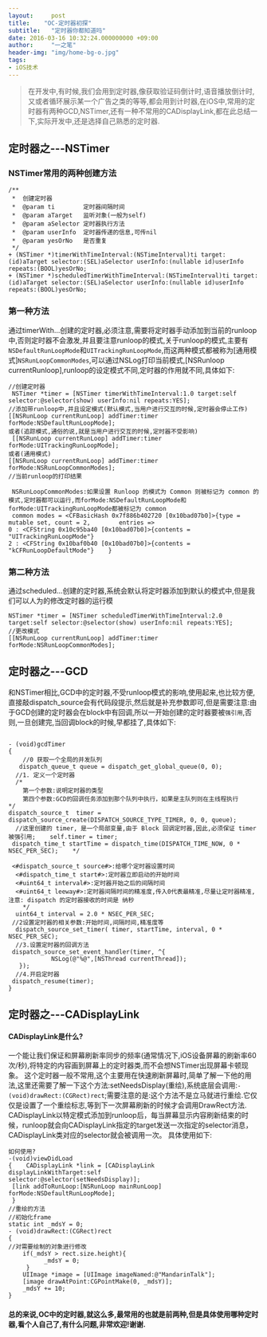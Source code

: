 ```yaml
---
layout:     post
title:    "OC-定时器初探"
subtitle:   "定时器你都知道吗"
date: 2016-03-16 10:32:24.000000000 +09:00
author:     "一之笔"
header-img: "img/home-bg-o.jpg"
tags:
- iOS技术
---
```


> 在开发中,有时候,我们会用到定时器,像获取验证码倒计时,语音播放倒计时,又或者循环展示某一个广告之类的等等,都会用到计时器,在iOS中,常用的定时器有两种GCD,NSTimer,还有一种不常用的CADisplayLink,都在此总结一下,实际开发中,还是选择自己熟悉的定时器.


## 定时器之---NSTimer

### NSTimer常用的两种创建方法

```
/**
 *  创建定时器
 *  @param ti        定时器间隔时间
 *  @param aTarget   监听对象(一般为self)
 *  @param aSelector 定时器执行方法
 *  @param userInfo  定时器传递的信息,可传nil
 *  @param yesOrNo   是否重复
 */
+ (NSTimer *)timerWithTimeInterval:(NSTimeInterval)ti target:(id)aTarget selector:(SEL)aSelector userInfo:(nullable id)userInfo repeats:(BOOL)yesOrNo;
+ (NSTimer *)scheduledTimerWithTimeInterval:(NSTimeInterval)ti target:(id)aTarget selector:(SEL)aSelector userInfo:(nullable id)userInfo repeats:(BOOL)yesOrNo;

```
### 第一种方法

通过timerWith...创建的定时器,必须注意,需要将定时器手动添加到当前的runloop中,否则定时器不会激发,并且要注意runloop的模式,关于runloop的模式,主要有`NSDefaultRunLoopMode`和`UITrackingRunLoopMode`,而这两种模式都被称为[通用模式]`NSRunLoopCommonModes`,可以通过NSLog打印当前模式,[NSRunloop currentRunloop],runloop的设定模式不同,定时器的作用就不同,具体如下:


```
//创建定时器
 NSTimer *timer = [NSTimer timerWithTimeInterval:1.0 target:self selector:@selector(show) userInfo:nil repeats:YES];
//添加带runloop中,并且设定模式(默认模式,当用户进行交互的时候,定时器会停止工作)
[[NSRunLoop currentRunLoop] addTimer:timer forMode:NSDefaultRunLoopMode];
或者(追踪模式,通俗的说,就是当用户进行交互的时候,定时器不受影响)
 [[NSRunLoop currentRunLoop] addTimer:timer forMode:UITrackingRunLoopMode];
或者(通用模式)
[[NSRunLoop currentRunLoop] addTimer:timer forMode:NSRunLoopCommonModes];
//当前runloop的打印结果
  
 NSRunLoopCommonModes:如果设置 Runloop 的模式为 Common 则被标记为 common 的模式,定时器都可以运行,而forMode:NSDefaultRunLoopMode和forMode:UITrackingRunLoopMode都被标记为 common    
 common modes = <CFBasicHash 0x7f886b402720 [0x10bad07b0]>{type = mutable set, count = 2,        entries =>        
0 : <CFString 0x10c95ba40 [0x10bad07b0]>{contents = "UITrackingRunLoopMode"}        
2 : <CFString 0x10baf0b40 [0x10bad07b0]>{contents = "kCFRunLoopDefaultMode"}    }    

```

### 第二种方法

通过scheduled...创建的定时器,系统会默认将定时器添加到默认的模式中,但是我们可以人为的修改定时器的运行模

```
NSTimer *timer = [NSTimer scheduledTimerWithTimeInterval:2.0 target:self selector:@selector(show) userInfo:nil repeats:YES];
//更改模式
[[NSRunLoop currentRunLoop] addTimer:timer forMode:NSRunLoopCommonModes];

```

## 定时器之---GCD

和NSTimer相比,GCD中的定时器,不受runloop模式的影响,使用起来,也比较方便,直接敲dispatch_source会有代码段提示,然后就是补充参数即可,但是需要注意:由于GCD创建的定时器会在block中有回调,所以一开始创建的定时器要被`强引用`,否则,一旦创建完,当回调block的时候,早都挂了,具体如下:

```

- (void)gcdTimer
{
    //0 获取一个全局的并发队列 
   dispatch_queue_t queue = dispatch_get_global_queue(0, 0);  
  //1. 定义一个定时器  
  /*    
    第一个参数:说明定时器的类型 
    第四个参数:GCD的回调任务添加到那个队列中执行，如果是主队列则在主线程执行     */        
dispatch_source_t  timer = dispatch_source_create(DISPATCH_SOURCE_TYPE_TIMER, 0, 0, queue);  
  //这里创建的 timer, 是一个局部变量,由于 Block 回调定时器,因此,必须保证 timer 被强引用;    self.timer = timer;   
 dispatch_time_t startTime = dispatch_time(DISPATCH_TIME_NOW, 0 * NSEC_PER_SEC);    */   
  
 <#dispatch_source_t source#>:给哪个定时器设置时间   
  <#dispatch_time_t start#>:定时器立即启动的开始时间   
  <#uint64_t interval#>:定时器开始之后的间隔时间   
  <#uint64_t leeway#>:定时器间隔时间的精准度,传入0代表最精准,尽量让定时器精准,注意: dispatch 的定时器接收的时间是 纳秒 
    */  
  uint64_t interval = 2.0 * NSEC_PER_SEC;   
 //2设置定时器的相关参数:开始时间,间隔时间,精准度等  
  dispatch_source_set_timer( timer, startTime, interval, 0 * NSEC_PER_SEC);  
  //3.设置定时器的回调方法   
 dispatch_source_set_event_handler(timer, ^{        
            NSLog(@"%@",[NSThread currentThread]); 
   });  
  //4.开启定时器   
 dispatch_resume(timer);
}

```

## 定时器之---CADisplayLink

#### CADisplayLink是什么?

一个能让我们保证和屏幕刷新率同步的频率(通常情况下,iOS设备屏幕的刷新率60次/秒),将特定的内容画到屏幕上的定时器类,而不会想NSTimer出现屏幕卡顿现象。
这个定时器一般不常用,这个主要用在快速刷新屏幕时,简单了解一下他的用法,这里还需要了解一下这个方法:setNeedsDisplay(重绘),系统底层会调用:`- (void)drawRect:(CGRect)rect`;需要注意的是:这个方法不是立马就进行重绘.它仅仅是设置了一个重绘标志,等到下一次屏幕刷新的时候才会调用DrawRect方法.
CADisplayLink以特定模式添加到runloop后，每当屏幕显示内容刷新结束的时候，runloop就会向CADisplayLink指定的target发送一次指定的selector消息， CADisplayLink类对应的selector就会被调用一次。
具体使用如下:

```
如何使用?
-(void)viewDidLoad
{    CADisplayLink *link = [CADisplayLink displayLinkWithTarget:self        selector:@selector(setNeedsDisplay)];   
 [link addToRunLoop:[NSRunLoop mainRunLoop] forMode:NSDefaultRunLoopMode];    
 }
//重绘的方法
//初始化frame
static int _mdsY = 0;
- (void)drawRect:(CGRect)rect 
{
//对需要绘制的对象进行修改
    if(_mdsY > rect.size.height){      
          _mdsY = 0;    
     }    
    UIImage *image = [UIImage imageNamed:@"MandarinTalk"];   
    [image drawAtPoint:CGPointMake(0, _mdsY)];    
    _mdsY += 10;
}

```

#### 总的来说,OC中的定时器,就这么多,最常用的也就是前两种,但是具体使用哪种定时器,看个人自己了,有什么问题,非常欢迎!谢谢.
